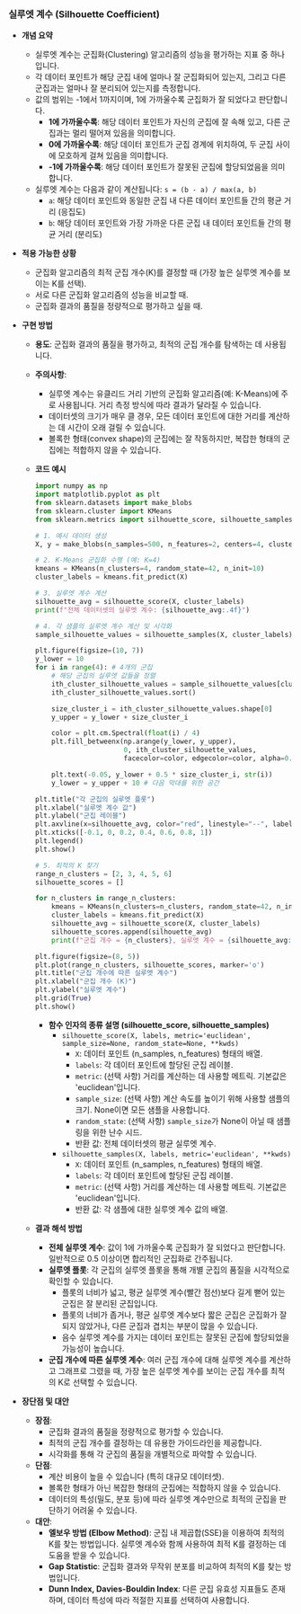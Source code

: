 ### 실루엣 계수 (Silhouette Coefficient)

- **개념 요약**
  - 실루엣 계수는 군집화(Clustering) 알고리즘의 성능을 평가하는 지표 중 하나입니다.
  - 각 데이터 포인트가 해당 군집 내에 얼마나 잘 군집화되어 있는지, 그리고 다른 군집과는 얼마나 잘 분리되어 있는지를 측정합니다.
  - 값의 범위는 -1에서 1까지이며, 1에 가까울수록 군집화가 잘 되었다고 판단합니다.
    - **1에 가까울수록**: 해당 데이터 포인트가 자신의 군집에 잘 속해 있고, 다른 군집과는 멀리 떨어져 있음을 의미합니다.
    - **0에 가까울수록**: 해당 데이터 포인트가 군집 경계에 위치하여, 두 군집 사이에 모호하게 걸쳐 있음을 의미합니다.
    - **-1에 가까울수록**: 해당 데이터 포인트가 잘못된 군집에 할당되었음을 의미합니다.
  - 실루엣 계수는 다음과 같이 계산됩니다:
    `s = (b - a) / max(a, b)`
    - `a`: 해당 데이터 포인트와 동일한 군집 내 다른 데이터 포인트들 간의 평균 거리 (응집도)
    - `b`: 해당 데이터 포인트와 가장 가까운 다른 군집 내 데이터 포인트들 간의 평균 거리 (분리도)

- **적용 가능한 상황**
  - 군집화 알고리즘의 최적 군집 개수(K)를 결정할 때 (가장 높은 실루엣 계수를 보이는 K를 선택).
  - 서로 다른 군집화 알고리즘의 성능을 비교할 때.
  - 군집화 결과의 품질을 정량적으로 평가하고 싶을 때.

- **구현 방법**
  - **용도**: 군집화 결과의 품질을 평가하고, 최적의 군집 개수를 탐색하는 데 사용됩니다.
  - **주의사항**:
    - 실루엣 계수는 유클리드 거리 기반의 군집화 알고리즘(예: K-Means)에 주로 사용됩니다. 거리 측정 방식에 따라 결과가 달라질 수 있습니다.
    - 데이터셋의 크기가 매우 클 경우, 모든 데이터 포인트에 대한 거리를 계산하는 데 시간이 오래 걸릴 수 있습니다.
    - 볼록한 형태(convex shape)의 군집에는 잘 작동하지만, 복잡한 형태의 군집에는 적합하지 않을 수 있습니다.
  - **코드 예시**
    ```python
    import numpy as np
    import matplotlib.pyplot as plt
    from sklearn.datasets import make_blobs
    from sklearn.cluster import KMeans
    from sklearn.metrics import silhouette_score, silhouette_samples

    # 1. 예시 데이터 생성
    X, y = make_blobs(n_samples=500, n_features=2, centers=4, cluster_std=1.0, random_state=42)

    # 2. K-Means 군집화 수행 (예: K=4)
    kmeans = KMeans(n_clusters=4, random_state=42, n_init=10)
    cluster_labels = kmeans.fit_predict(X)

    # 3. 실루엣 계수 계산
    silhouette_avg = silhouette_score(X, cluster_labels)
    print(f"전체 데이터셋의 실루엣 계수: {silhouette_avg:.4f}")

    # 4. 각 샘플의 실루엣 계수 계산 및 시각화
    sample_silhouette_values = silhouette_samples(X, cluster_labels)

    plt.figure(figsize=(10, 7))
    y_lower = 10
    for i in range(4): # 4개의 군집
        # 해당 군집의 실루엣 값들을 정렬
        ith_cluster_silhouette_values = sample_silhouette_values[cluster_labels == i]
        ith_cluster_silhouette_values.sort()

        size_cluster_i = ith_cluster_silhouette_values.shape[0]
        y_upper = y_lower + size_cluster_i

        color = plt.cm.Spectral(float(i) / 4)
        plt.fill_betweenx(np.arange(y_lower, y_upper),
                          0, ith_cluster_silhouette_values,
                          facecolor=color, edgecolor=color, alpha=0.7)

        plt.text(-0.05, y_lower + 0.5 * size_cluster_i, str(i))
        y_lower = y_upper + 10 # 다음 막대를 위한 공간

    plt.title("각 군집의 실루엣 플롯")
    plt.xlabel("실루엣 계수 값")
    plt.ylabel("군집 레이블")
    plt.axvline(x=silhouette_avg, color="red", linestyle="--", label=f'평균 실루엣 계수: {silhouette_avg:.2f}')
    plt.xticks([-0.1, 0, 0.2, 0.4, 0.6, 0.8, 1])
    plt.legend()
    plt.show()

    # 5. 최적의 K 찾기
    range_n_clusters = [2, 3, 4, 5, 6]
    silhouette_scores = []

    for n_clusters in range_n_clusters:
        kmeans = KMeans(n_clusters=n_clusters, random_state=42, n_init=10)
        cluster_labels = kmeans.fit_predict(X)
        silhouette_avg = silhouette_score(X, cluster_labels)
        silhouette_scores.append(silhouette_avg)
        print(f"군집 개수 = {n_clusters}, 실루엣 계수 = {silhouette_avg:.4f}")

    plt.figure(figsize=(8, 5))
    plt.plot(range_n_clusters, silhouette_scores, marker='o')
    plt.title("군집 개수에 따른 실루엣 계수")
    plt.xlabel("군집 개수 (K)")
    plt.ylabel("실루엣 계수")
    plt.grid(True)
    plt.show()
    ```
    - **함수 인자의 종류 설명 (silhouette_score, silhouette_samples)**
      - `silhouette_score(X, labels, metric='euclidean', sample_size=None, random_state=None, **kwds)`
        - `X`: 데이터 포인트 (n_samples, n_features) 형태의 배열.
        - `labels`: 각 데이터 포인트에 할당된 군집 레이블.
        - `metric`: (선택 사항) 거리를 계산하는 데 사용할 메트릭. 기본값은 'euclidean'입니다.
        - `sample_size`: (선택 사항) 계산 속도를 높이기 위해 사용할 샘플의 크기. None이면 모든 샘플을 사용합니다.
        - `random_state`: (선택 사항) `sample_size`가 None이 아닐 때 샘플링을 위한 난수 시드.
        - 반환 값: 전체 데이터셋의 평균 실루엣 계수.
      - `silhouette_samples(X, labels, metric='euclidean', **kwds)`
        - `X`: 데이터 포인트 (n_samples, n_features) 형태의 배열.
        - `labels`: 각 데이터 포인트에 할당된 군집 레이블.
        - `metric`: (선택 사항) 거리를 계산하는 데 사용할 메트릭. 기본값은 'euclidean'입니다.
        - 반환 값: 각 샘플에 대한 실루엣 계수 값의 배열.

  - **결과 해석 방법**
    - **전체 실루엣 계수**: 값이 1에 가까울수록 군집화가 잘 되었다고 판단합니다. 일반적으로 0.5 이상이면 합리적인 군집화로 간주됩니다.
    - **실루엣 플롯**: 각 군집의 실루엣 플롯을 통해 개별 군집의 품질을 시각적으로 확인할 수 있습니다.
      - 플롯의 너비가 넓고, 평균 실루엣 계수(빨간 점선)보다 길게 뻗어 있는 군집은 잘 분리된 군집입니다.
      - 플롯의 너비가 좁거나, 평균 실루엣 계수보다 짧은 군집은 군집화가 잘 되지 않았거나, 다른 군집과 겹치는 부분이 많을 수 있습니다.
      - 음수 실루엣 계수를 가지는 데이터 포인트는 잘못된 군집에 할당되었을 가능성이 높습니다.
    - **군집 개수에 따른 실루엣 계수**: 여러 군집 개수에 대해 실루엣 계수를 계산하고 그래프로 그렸을 때, 가장 높은 실루엣 계수를 보이는 군집 개수를 최적의 K로 선택할 수 있습니다.

- **장단점 및 대안**
  - **장점**:
    - 군집화 결과의 품질을 정량적으로 평가할 수 있습니다.
    - 최적의 군집 개수를 결정하는 데 유용한 가이드라인을 제공합니다.
    - 시각화를 통해 각 군집의 품질을 개별적으로 파악할 수 있습니다.
  - **단점**:
    - 계산 비용이 높을 수 있습니다 (특히 대규모 데이터셋).
    - 볼록한 형태가 아닌 복잡한 형태의 군집에는 적합하지 않을 수 있습니다.
    - 데이터의 특성(밀도, 분포 등)에 따라 실루엣 계수만으로 최적의 군집을 판단하기 어려울 수 있습니다.
  - **대안**:
    - **엘보우 방법 (Elbow Method)**: 군집 내 제곱합(SSE)을 이용하여 최적의 K를 찾는 방법입니다. 실루엣 계수와 함께 사용하여 최적 K를 결정하는 데 도움을 받을 수 있습니다.
    - **Gap Statistic**: 군집화 결과와 무작위 분포를 비교하여 최적의 K를 찾는 방법입니다.
    - **Dunn Index, Davies-Bouldin Index**: 다른 군집 유효성 지표들도 존재하며, 데이터 특성에 따라 적절한 지표를 선택하여 사용합니다.
